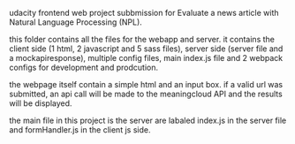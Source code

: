 udacity frontend web project subbmission for Evaluate a news article with Natural Language Processing (NPL).

this folder contains all the files for the webapp and server. it contains the client side
(1 html, 2 javascript and 5 sass files), server side (server file and a mockapiresponse),
multiple config files, main index.js file and 2 webpack configs for development and prodcution.

the webpage itself contain a simple html and an input box. if a valid url was submitted, an api call 
will be made to the meaningcloud API and the results will be displayed.

the main file in this project is the server are labaled index.js in the server file and formHandler.js in the client js side.
